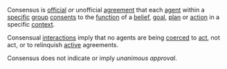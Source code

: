 Consensus is [official](https://github.com/gcassel/Modular-Organization-Terminology/blob/master/terms/official.md) *or* unofficial [agreement](https://github.com/gcassel/Modular-Organization-Terminology/blob/master/terms/agreement.md) that each [agent](https://github.com/gcassel/Modular-Organization-Terminology/blob/master/terms/intention.md) within a [specific](https://github.com/gcassel/Modular-Organization-Terminology/blob/master/terms/specific.md) [group](https://github.com/gcassel/Modular-Organization-Terminology/blob/master/terms/group.md) [consents](https://github.com/gcassel/Modular-Organization-Terminology/blob/master/terms/consent.md) to the [function](https://github.com/gcassel/Modular-Organization-Terminology/blob/master/terms/function.md) of a [belief](https://github.com/gcassel/Modular-Organization-Terminology/blob/master/terms/belief.md), [goal](https://github.com/gcassel/Modular-Organization-Terminology/blob/master/terms/goal.md), [plan](https://github.com/gcassel/Modular-Organization-Terminology/blob/master/terms/plan.md) or [action](https://github.com/gcassel/Modular-Organization-Terminology/blob/master/terms/action.md) in a specific [context](https://github.com/gcassel/Modular-Organization-Terminology/blob/master/terms/context.md).  

Consensual [interactions](https://github.com/gcassel/Modular-Organization-Terminology/blob/master/terms/interaction.md) imply that no agents are being [coerced](https://github.com/gcassel/Modular-Organization-Terminology/blob/master/terms/coercion.md) to [act](https://github.com/gcassel/Modular-Organization-Terminology/blob/master/terms/action.md), not act, or to relinquish [active](https://github.com/gcassel/Modular-Organization-Terminology/blob/master/terms/active.md) agreements.
 
Consensus does not indicate or imply *unanimous* *approval*.
